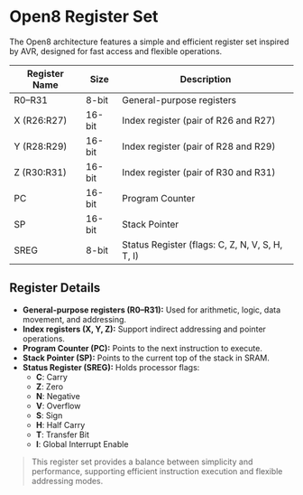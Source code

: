# Open8 Register Set

The Open8 architecture features a simple and efficient register set inspired by AVR, designed for fast access and flexible operations.

| Register Name | Size  | Description                                 |
|---------------|-------|---------------------------------------------|
| R0–R31        | 8-bit | General-purpose registers                   |
| X (R26:R27)   | 16-bit| Index register (pair of R26 and R27)        |
| Y (R28:R29)   | 16-bit| Index register (pair of R28 and R29)        |
| Z (R30:R31)   | 16-bit| Index register (pair of R30 and R31)        |
| PC            | 16-bit| Program Counter                             |
| SP            | 16-bit| Stack Pointer                               |
| SREG          | 8-bit | Status Register (flags: C, Z, N, V, S, H, T, I) |

## Register Details

- **General-purpose registers (R0–R31):** Used for arithmetic, logic, data movement, and addressing.
- **Index registers (X, Y, Z):** Support indirect addressing and pointer operations.
- **Program Counter (PC):** Points to the next instruction to execute.
- **Stack Pointer (SP):** Points to the current top of the stack in SRAM.
- **Status Register (SREG):** Holds processor flags:
  - **C**: Carry
  - **Z**: Zero
  - **N**: Negative
  - **V**: Overflow
  - **S**: Sign
  - **H**: Half Carry
  - **T**: Transfer Bit
  - **I**: Global Interrupt Enable

> This register set provides a balance between simplicity and performance, supporting efficient instruction execution and flexible addressing modes.